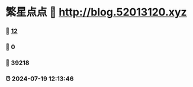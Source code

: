 # 繁星点点 :link: http://blog.52013120.xyz 
### :page_facing_up: [12](http://blog.52013120.xyz/tag.html) 
### :speech_balloon: 0 
### :hibiscus: 39218 
### :alarm_clock: 2024-07-19 12:13:46 
